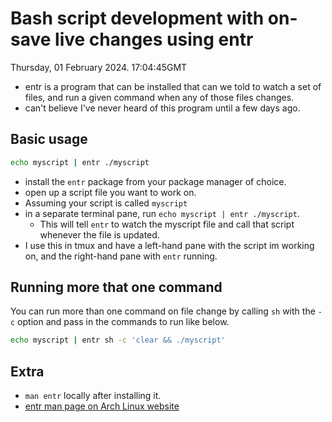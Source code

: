 # Bash script development with on-save live changes using entr

Thursday, 01 February 2024. 17:04:45GMT

- entr is a program that can be installed that can we told to watch a set of files, and run a given command when any of those files changes.
- can't believe I've never heard of this program until a few days ago.

## Basic usage

```bash
echo myscript | entr ./myscript
```

- install the `entr` package from your package manager of choice.
- open up a script file you want to work on.
- Assuming your script is called `myscript`
- in a separate terminal pane, run `echo myscript | entr ./myscript`.
    - This will tell `entr` to watch the myscript file and call that script whenever the file is updated.
- I use this in tmux and have a left-hand pane with the script im working on, and the right-hand pane with `entr` running.

## Running more that one command

You can run more than one command on file change by calling `sh` with the `-c` option and pass in the commands to run like below.
```bash
echo myscript | entr sh -c 'clear && ./myscript'
```

## Extra
- `man entr` locally after installing it.
- [entr man page on Arch Linux website](https://man.archlinux.org/man/community/entr/entr.1.en)
